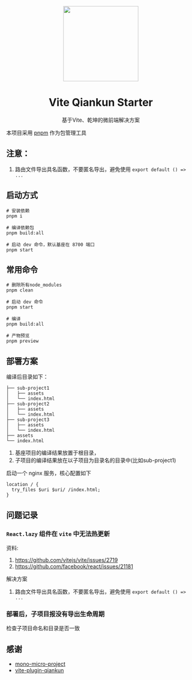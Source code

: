 <p align="center">
  <img width="200" src="https://vite-qiankun-starter.vercel.app/assets/logo.9b6166e5.svg">
</p>

<h1 align="center">Vite Qiankun Starter</h1>

<div align="center">
基于Vite、乾坤的微前端解决方案
</div>

本项目采用 [pnpm](https://pnpm.io/zh) 作为包管理工具

## 注意：

1. 路由文件导出具名函数，不要匿名导出，避免使用 `export default () => ...`

## 启动方式

```
# 安装依赖
pnpm i

# 编译依赖包
pnpm build:all

# 启动 dev 命令，默认基座在 8700 端口
pnpm start
```

## 常用命令

```
# 删除所有node_modules
pnpm clean

# 启动 dev 命令
pnpm start

# 编译
pnpm build:all

# 产物预览
pnpm preview
```

## 部署方案

编译后目录如下：

```
├── sub-project1
│   ├── assets
│   └── index.html
├── sub-project2
│   ├── assets
│   └── index.html
├── sub-project3
│   ├── assets
│   └── index.html
├── assets 
└── index.html
```

1. 基座项目的编译结果放置于根目录，
2. 子项目的编译结果放在以子项目为目录名的目录中(比如sub-project1)

启动一个 nginx 服务，核心配置如下

```
location / {
  try_files $uri $uri/ /index.html;
}
```

## 问题记录

### `React.lazy` 组件在 `vite` 中无法热更新

资料:
  1. https://github.com/vitejs/vite/issues/2719
  2. https://github.com/facebook/react/issues/21181

解决方案
  1. 路由文件导出具名函数，不要匿名导出，避免使用 `export default () => ...`

### 部署后，子项目报没有导出生命周期

检查子项目命名和目录是否一致

## 感谢

- [mono-micro-project](https://github.com/CJY0208/mono-micro-project)
- [vite-plugin-qiankun](https://github.com/tengmaoqing/vite-plugin-qiankun)
